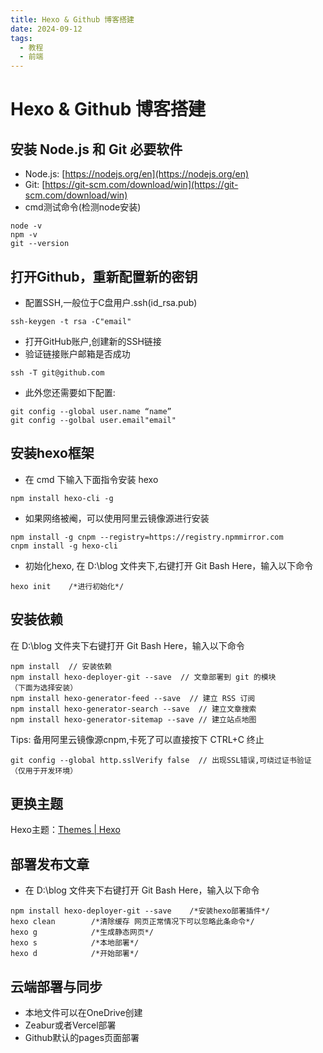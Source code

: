 ```yaml
---
title: Hexo & Github 博客搭建
date: 2024-09-12
tags:
  - 教程
  - 前端
---
```

# Hexo & Github 博客搭建
## 安装 Node.js 和 Git 必要软件
- Node.js: [https://nodejs.org/en](https://nodejs.org/en)
- Git: [https://git-scm.com/download/win](https://git-scm.com/download/win)
- cmd测试命令(检测node安装)
```
node -v
npm -v
git --version
```
## 打开Github，重新配置新的密钥
- 配置SSH,一般位于C盘用户.ssh(id_rsa.pub)
```
ssh-keygen -t rsa -C"email"
```
- 打开GitHub账户,创建新的SSH链接
- 验证链接账户邮箱是否成功
```
ssh -T git@github.com
```
- 此外您还需要如下配置:
```
git config --global user.name “name”
git config --golbal user.email"email"
```
## 安装hexo框架
- 在 cmd 下输入下面指令安装 hexo
```
npm install hexo-cli -g
```
- 如果网络被阉，可以使用阿里云镜像源进行安装
```
npm install -g cnpm --registry=https://registry.npmmirror.com
cnpm install -g hexo-cli
```
- 初始化hexo, 在 D:\blog 文件夹下,右键打开 Git Bash Here，输入以下命令
```
hexo init    /*进行初始化*/
```
## 安装依赖
在 D:\blog 文件夹下右键打开 Git Bash Here，输入以下命令  
```
npm install  // 安装依赖
npm install hexo-deployer-git --save  // 文章部署到 git 的模块
（下面为选择安装）
npm install hexo-generator-feed --save  // 建立 RSS 订阅
npm install hexo-generator-search --save  // 建立文章搜索
npm install hexo-generator-sitemap --save // 建立站点地图
```
Tips: 备用阿里云镜像源cnpm,卡死了可以直接按下 CTRL+C 终止  
```
git config --global http.sslVerify false  // 出现SSL错误,可绕过证书验证（仅用于开发环境）
```
## 更换主题
Hexo主题：[Themes | Hexo](https://hexo.io/themes/)
## 部署发布文章
- 在 D:\blog 文件夹下右键打开 Git Bash Here，输入以下命令
```
npm install hexo-deployer-git --save    /*安装hexo部署插件*/
hexo clean        /*清除缓存 网页正常情况下可以忽略此条命令*/  
hexo g            /*生成静态网页*/  
hexo s            /*本地部署*/  
hexo d            /*开始部署*/  
```
## 云端部署与同步
- 本地文件可以在OneDrive创建
- Zeabur或者Vercel部署
- Github默认的pages页面部署